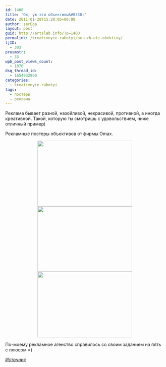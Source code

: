 ```yaml
---
id: 1400
title: 'Ох, уж эти объективы&#8230;'
date: 2011-01-28T15:20:05+00:00
author: serEga
layout: post
guid: http://artslab.info/?p=1400
permalink: /kreativnyie-rabotyi/ox-uzh-eti-obektivy/
ljID:
  - 303
prosmotr:
  - 33
wpb_post_views_count:
  - 1070
dsq_thread_id:
  - 1654932860
categories:
  - kreativnyie-rabotyi
tags:
  - постеры
  - реклама
---
```

Реклама бывает разной, назойливой, некрасивой, противной, а иногда креативной. Такой, которую ты смотришь с удовольствием, ниже отличный пример)

Рекламные постеры объективов от фирмы Omax.

<center>
  <a href="http://artslab.info/wp-content/uploads/omax.jpg"><img src="http://artslab.info/wp-content/uploads/omax-300x208.jpg" alt="" title="omax" width="300" height="208" class="alignnone size-medium wp-image-1401" /></a><br /> <a href="http://artslab.info/wp-content/uploads/omax_1.jpg"><img src="http://artslab.info/wp-content/uploads/omax_1-300x208.jpg" alt="" title="omax_1" width="300" height="208" class="alignnone size-medium wp-image-1402" srcset="http://googledrive.com/host/0B9lHVSSSdxdxd0hjdUdmRzY3Tjg/omax_1-300x208.jpg 300w, http://googledrive.com/host/0B9lHVSSSdxdxd0hjdUdmRzY3Tjg/omax_1.jpg 800w" sizes="(max-width: 300px) 100vw, 300px" /></a><br /> <a href="http://artslab.info/wp-content/uploads/omax2.jpg"><img src="http://artslab.info/wp-content/uploads/omax2-300x208.jpg" alt="" title="omax" width="300" height="208" class="alignnone size-medium wp-image-1401" /></a>
</center>

По-моему рекламное агенство справилось со своим заданием на пять с плюсом =)

_<a href="http://www.advertka.ru/media/prints/18033/" target="_blank">Источник</a>_